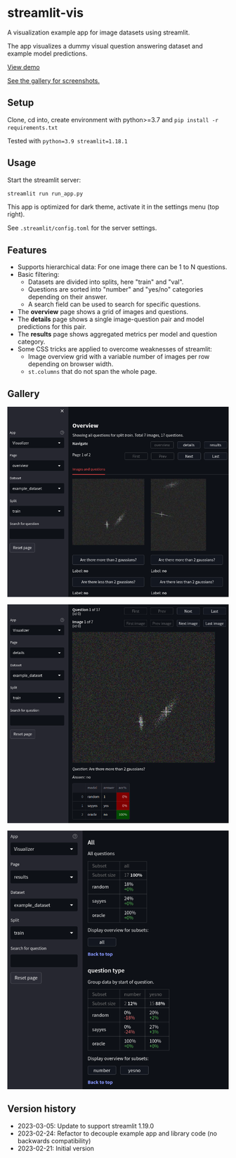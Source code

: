 # streamlit-vis

A visualization example app for image datasets using streamlit.

The app visualizes a dummy visual question answering dataset and example model predictions.

[View demo](https://gingsi-streamlit-vis-run-app-u0qg70.streamlit.app/)

[See the gallery for screenshots.](#gallery)

## Setup

Clone, cd into, create environment with python>=3.7 and `pip install -r requirements.txt`

Tested with `python=3.9 streamlit=1.18.1`

## Usage

Start the streamlit server:

~~~bash
streamlit run run_app.py
~~~

This app is optimized for dark theme, activate it in the settings menu (top right).

See `.streamlit/config.toml` for the server settings.

## Features

- Supports hierarchical data: For one image there can be 1 to N questions.
- Basic filtering:
    - Datasets are divided into splits, here "train" and "val".
    - Questions are sorted into "number" and "yes/no" categories depending on their answer.
    - A search field can be used to search for specific questions.
- The **overview** page shows a grid of images and questions.
- The **details** page shows a single image-question pair and model predictions for this pair.
- The **results** page shows aggregated metrics per model and question category.
- Some CSS tricks are applied to overcome weaknesses of streamlit:
    - Image overview grid with a variable number of images per row depending on browser width.
    - `st.columns` that do not span the whole page.

## Gallery

![Overview](docs/_static/overview.png "Overview")

![Details](docs/_static/details.png "Details")

![Results](docs/_static/results.png "Results")

## Version history

- 2023-03-05: Update to support streamlit 1.19.0
- 2023-02-24: Refactor to decouple example app and library code (no backwards compatibility)
- 2023-02-21: Initial version
